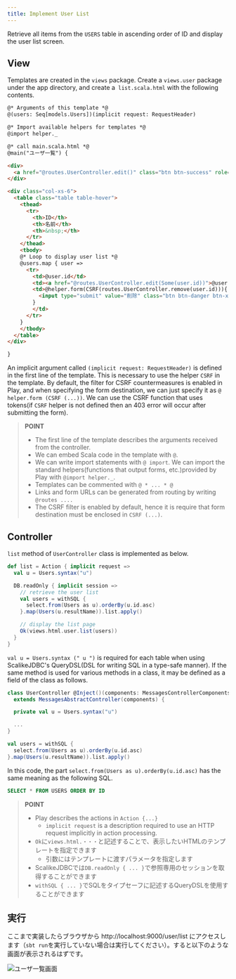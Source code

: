 ```yaml
---
title: Implement User List
---
```


Retrieve all items from the `USERS` table in ascending order of ID and display the user list screen.

## View

Templates are created in the `views` package. Create a `views.user` package under the app directory, and create a` list.scala.html` with the following contents.

```html
@* Arguments of this template *@
@(users: Seq[models.Users])(implicit request: RequestHeader)

@* Import available helpers for templates *@
@import helper._

@* call main.scala.html *@
@main("ユーザ一覧") {

<div>
  <a href="@routes.UserController.edit()" class="btn btn-success" role="button">新規作成</a>
</div>

<div class="col-xs-6">
  <table class="table table-hover">
    <thead>
      <tr>
        <th>ID</th>
        <th>名前</th>
        <th>&nbsp;</th>
      </tr>
    </thead>
    <tbody>
    @* Loop to display user list *@
    @users.map { user =>
      <tr>
        <td>@user.id</td>
        <td><a href="@routes.UserController.edit(Some(user.id))">@user.name</a></td>
        <td>@helper.form(CSRF(routes.UserController.remove(user.id))){
          <input type="submit" value="削除" class="btn btn-danger btn-xs"/>
        }
        </td>
      </tr>
    }
    </tbody>
  </table>
</div>

}
```

An implicit argument called `(implicit request: RequestHeader)` is defined in the first line of the template. This is necessary to use the helper `CSRF` in the template. By default, the filter for CSRF countermeasures is enabled in Play, and when specifying the form destination, we can just specify it as `@ helper.form (CSRF (...))`. We can use the CSRF function that uses tokens(if `CSRF` helper is not defined then an 403 error will occur after submitting the form).

> **POINT**
>
> * The first line of the template describes the arguments received from the controller.
> * We can embed Scala code in the template with `@`.
> * We can write import statements with `@ import`. We can import the standard helpers(functions that output forms, etc.)provided by Play with `@import helper._`.
> * Templates can be commented with `@ * ... * @`
> * Links and form URLs can be generated from routing by writing `@routes ....`
> * The CSRF filter is enabled by default, hence it is require that form destination must be enclosed in `CSRF (...)`.

## Controller

`list` method of `UserController` class is implemented as below.

```scala
def list = Action { implicit request =>
  val u = Users.syntax("u")

  DB.readOnly { implicit session =>
    // retrieve the user list
    val users = withSQL {
      select.from(Users as u).orderBy(u.id.asc)
    }.map(Users(u.resultName)).list.apply()

    // display the list page
    Ok(views.html.user.list(users))
  }
}
```


`val u = Users.syntax (" u ")` is required for each table when using ScalikeJDBC's QueryDSL(DSL for writing SQL in a type-safe manner). If the same method is used for various methods in a class, it may be defined as a field of the class as follows.

```scala
class UserController @Inject()(components: MessagesControllerComponents)
  extends MessagesAbstractController(components) {

  private val u = Users.syntax("u")

  ...
}
```

```scala
val users = withSQL {
  select.from(Users as u).orderBy(u.id.asc)
}.map(Users(u.resultName)).list.apply()
```

In this code, the part `select.from(Users as u).orderBy(u.id.asc)` has the same meaning as the following SQL.

```sql
SELECT * FROM USERS ORDER BY ID
```

> **POINT**
>
> * Play describes the actions in `Action {...}`
>   * `implicit request` is a description required to use an HTTP request implicitly in action processing.
> * `Ok`に`views.html.・・・`と記述することで、表示したいHTMLのテンプレートを指定できます
>   * 引数にはテンプレートに渡すパラメータを指定します
> * ScalikeJDBCでは`DB.readOnly { ... }`で参照専用のセッションを取得することができます
>  * `withSQL { ... }`でSQLをタイプセーフに記述するQueryDSLを使用することができます

## 実行

ここまで実装したらブラウザから http://localhost:9000/user/list にアクセスします（`sbt run`を実行していない場合は実行してください）。すると以下のような画面が表示されるはずです。

![ユーザ一覧画面](../images/play2.6-scalikejdbc3.2/user_list.png)
